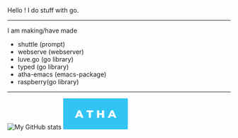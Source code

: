 
Hello !
I do stuff with go.

----
I am making/have made
- shuttle (prompt)
- webserve (webserver)
- luve.go (go library)
- typed (go library)
- atha-emacs (emacs-package)
- raspberry(go library)
----
![My GitHub stats](https://github-readme-stats.vercel.app/api?username=Pandademic)
![](atha.svg)
